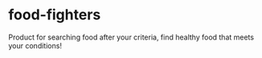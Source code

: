 # food-fighters
Product for searching food after your criteria, find healthy food that meets your conditions!
